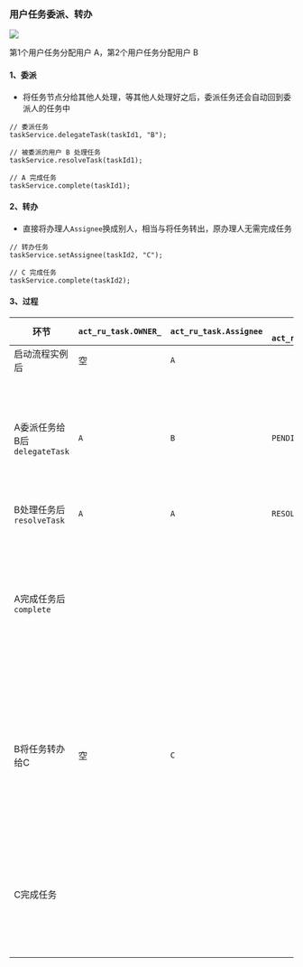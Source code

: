 ###  用户任务委派、转办

![](https://fgq233.github.io/imgs/workflow/flow41.png)

第1个用户任务分配用户 A，第2个用户任务分配用户 B

#### 1、委派
* 将任务节点分给其他人处理，等其他人处理好之后，委派任务还会自动回到委派人的任务中

```
// 委派任务
taskService.delegateTask(taskId1, "B");

// 被委派的用户 B 处理任务
taskService.resolveTask(taskId1);

// A 完成任务
taskService.complete(taskId1);
```

#### 2、转办
* 直接将办理人`Assignee`换成别人，相当与将任务转出，原办理人无需完成任务

```
// 转办任务
taskService.setAssignee(taskId2, "C");

// C 完成任务
taskService.complete(taskId2);
```


#### 3、过程

| 环节                     | `act_ru_task.OWNER_ ` | `act_ru_task.Assignee` | 委托状态`act_ru_task.DELEGATION_`   | 说明                    |
|------------------------|----------|------------|----------|-----------------------|
| 启动流程实例后                | 空     | `A`   |                       |                       |
| A委派任务给B后`delegateTask` | `A`   | `B`   |   `PENDING`   | 委托后A查询不到任务，B可以查询到     |
| B处理任务后`resolveTask`    | `A`    | `A`   |    `RESOLVED`     |              |
| A完成任务后`complete`       |       |       |  | 第一条用户任务数据删除，出现第二条任务数据 |
| B将任务转办给C               |  空     | `C`     |  | 第一条用户任务数据删除，出现第二条任务数据 |
| C完成任务                  |       |       |     | 第二条用户任务数据删除，流程实例结束                      |



